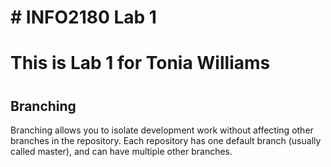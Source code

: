 # \# INFO2180 Lab 1

# 

# This is Lab 1 for Tonia Williams

# 


## Branching

Branching allows you to isolate development work without affecting other branches in the repository. Each repository has one default branch (usually called master), and can have multiple other branches.
